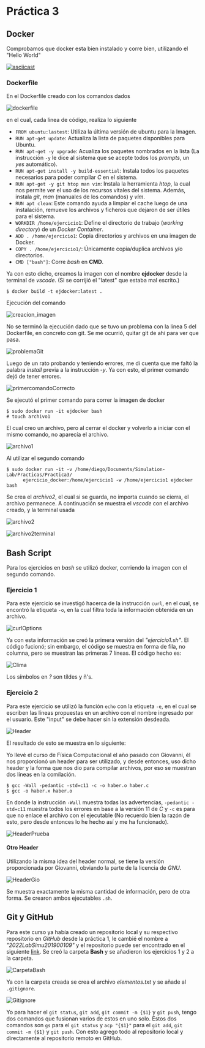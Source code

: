 # Práctica 3

## Docker
Comprobamos que docker esta bien instalado y corre bien, utilizando el "Hello World"

[![asciicast](https://asciinema.org/a/470883.svg)](https://asciinema.org/a/470883)

### Dockerfile
En el Dockerfile creado con los comandos dados

![dockerfile](img/dockerfile.png)

en el cual, cada línea de código, realiza lo siguiente
  - `FROM ubuntu:lastest`: Utiliza la última versión de ubuntu para la Imagen.
  - `RUN apt-get update`: Actualiza la lista de paquetes disponibles para Ubuntu.
  - `RUN apt-get -y upgrade`: Acualiza los paquetes nombrados en la lista (La instrucción `-y` le dice al sistema que se acepte todos los _prompts_, un _yes_ automático).
  - `RUN apt-get install -y build-essential`: Instala todos los paquetes necesarios para poder compilar _C_ en el sistema.
  - `RUN apt-get -y git htop man vim`: Instala la herramienta _htop_, la cual nos permite ver el uso de los recursos vitales del sistema. Además, instala _git_, _man_ (manuales de los comandos) y _vim_.
  - `RUN apt clean`: Este comando ayuda a limpiar el cache luego de una instalación, remueve los archivos y ficheros que dejaron de ser útiles para el sistema.
  - `WORKDIR /home/ejercicio1`: Define el directorio de trabajo (_working directory_) de un _Docker Container_.
  - `ADD . /home/ejercicio1`: Copia directorios y archivos en una imagen de Docker.
  - `COPY . /home/ejercicio1/`: Únicamente copia/duplica archivos y/o directorios.
  - `CMD ["bash"]`: Corre _bash_ en __CMD__.

Ya con esto dicho, creamos la imagen con el nombre __ejdocker__ desde la terminal de _vscode_. (Si se corrijió el "latest" que estaba mal escrito.)
```
$ docker build -t ejdocker:latest .
```
Ejecución del comando

![creacion_imagen](./img/primercomando.png)

No se terminó la ejecución dado que se tuvo un problema con la linea 5 del Dockerfile, en concreto con git. Se me ocurrió, quitar git de ahí para ver que pasa.

![problemaGit](./img/problemaGit.png)

Luego de un rato probando y teniendo errores, me di cuenta que me faltó la palabra _install_ previa a la instrucción _-y_. Ya con esto, el primer comando dejó de tener errores.

![primercomandoCorrecto](./img/primercomandoCorrecto.png)

Se ejecutó el primer comando para correr la imagen de docker
```
$ sudo docker run -it ejdocker bash
# touch archivo1
```
El cual creo un archivo, pero al cerrar el docker y volverlo a iniciar con el mismo comando, no aparecía el archivo.

![archivo1](./img/archivo1.png)

Al utilizar el segundo comando
```
$ sudo docker run -it -v /home/diego/Documents/Simulation-Lab/Practicas/Practica3/
      ejercicio_docker:/home/ejercicio1 -w /home/ejercicio1 ejdocker bash
```

Se crea el _archivo2_, el cual si se guarda, no importa cuando se cierra, el archivo permanece. A continuación se muestra el _vscode_ con el archivo creado, y la terminal usada

![archivo2](./img/archivo2.png)

![archivo2terminal](./img/archivo2terminal.png)

## Bash Script
Para los ejercicios en _bash_ se utilizó docker, corriendo la imagen con el segundo comando.
### Ejercicio 1
Para este ejercicio se investigó hacerca de la instrucción `curl`, en el cual, se encontró la etiqueta `-o`, en la cual filtra toda la información obtenida en un archivo.

![curlOptions](./img/curlOptions.png)

Ya con esta información se creó la primera versión del _"ejercicio1.sh"_. El código fucionó; sin embargo, el código se muestra en forma de fila, no columna, pero se muestran las primeras 7 líneas. El código hecho es:

![Clima](./img/Clima.png)

Los símbolos en _?_ son tíldes y ñ's.

### Ejercicio 2
Para este ejercicio se utilizó la función `echo` con la etiqueta `-e`, en el cual se escriben las líneas propuestas en un archivo con el nombre ingresado por el usuario. Este "input" se debe hacer sin la extensión desdeada.

![Header](./img/Header.png)

El resultado de esto se muestra en lo siguiente:


Yo llevé el curso de Física Computacional el año pasado con Giovanni, él nos proporcionó un header para ser utilizado, y desde entonces, uso dicho header y la forma que nos dio para compilar archivos, por eso se muestran dos líneas en la comílación.
```
$ gcc -Wall -pedantic -std=c11 -c -o haber.o haber.c
$ gcc -o haber.x haber.o
```
En donde la instrucción `-Wall` muestra todas las advertencias, `-pedantic -std=c11` muestra todos los errores en base a la versión 11 de _C_ y `-c` es para que no enlace el archivo con el ejecutable (No recuerdo bien la razón de esto, pero desde entonces lo he hecho así y me ha funcionado).

![HeaderPrueba](./img/HeaderPrueba.png)

#### Otro Header
Utilizando la misma idea del header normal, se tiene la versión proporcionada por Giovanni, obviando la parte de la licencia de _GNU_.

![HeaderGio](./img/HeaderGio.png)

Se muestra exactamente la misma cantidad de información, pero de otra forma. Se crearon ambos ejecutables `.sh`.


## Git y GitHub
Para este curso ya había creado un repositorio local y su respectivo repositorio en _GitHub_ desde la práctica 1, le cambié el nombre a _"2022LabSimu201900109"_ y el repositorio puede ser encontrado en el siguiente [link](https://github.com/DSarceno/2022LabSimu201900109). Se creó la carpeta __Bash__ y se añadieron los ejercicios 1 y 2 a la carpeta.

![CarpetaBash](./img/CarpetaBash.png)

Ya con la carpeta creada se crea el archivo _elementos.txt_ y se añade al `.gitignore`.

![Gitignore](./img/Gitignore.png)

Yo para hacer el `git status`, `git add`, `git commit -m {$1}` y `git push`, tengo dos comandos que fusionan varios de estos en uno solo. Estos dos comandos son `gs` para el `git status` y `acp "{$1}"` para el `git add`, `git commit -m {$1}` y `git push`. Con esto agrego todo al repositorio local y directamente al repositorio remoto en GitHub.
